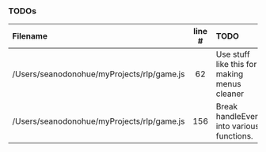### TODOs
| Filename | line # | TODO
|:------|:------:|:------
| /Users/seanodonohue/myProjects/rlp/game.js | 62 | Use stuff like this for making menus cleaner
| /Users/seanodonohue/myProjects/rlp/game.js | 156 | Break handleEvent into various functions.